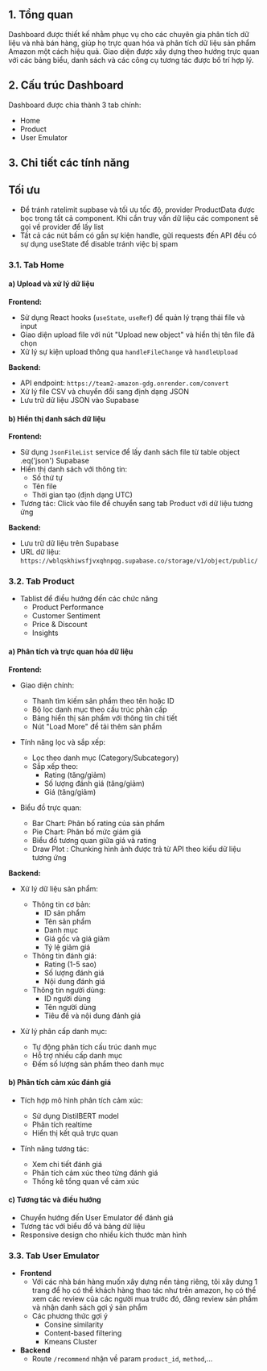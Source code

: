 ## 1. Tổng quan
Dashboard được thiết kế nhằm phục vụ cho các chuyên gia phân tích dữ liệu và nhà bán hàng, giúp họ trực quan hóa và phân tích dữ liệu sản phẩm Amazon một cách hiệu quả. Giao diện được xây dựng theo hướng trực quan với các bảng biểu, danh sách và các công cụ tương tác được bố trí hợp lý.

## 2. Cấu trúc Dashboard
Dashboard được chia thành 3 tab chính:
- Home
- Product
- User Emulator

## 3. Chi tiết các tính năng

## Tối ưu
- Để tránh ratelimit supbase và tối ưu tốc độ, provider ProductData được bọc trong tất cả component. Khi cần truy vấn dữ liệu các component sẽ gọi về  provider để lấy list
- Tất cả các nút bấm có gắn sự kiện handle, gửi requests đến API đều có sự dụng useState để disable tránh việc bị spam


### 3.1. Tab Home

#### a) Upload và xử lý dữ liệu
**Frontend:**
- Sử dụng React hooks (`useState`, `useRef`) để quản lý trạng thái file và input
- Giao diện upload file với nút "Upload new object" và hiển thị tên file đã chọn
- Xử lý sự kiện upload thông qua `handleFileChange` và `handleUpload`

**Backend:**
- API endpoint: `https://team2-amazon-gdg.onrender.com/convert`
- Xử lý file CSV và chuyển đổi sang định dạng JSON
- Lưu trữ dữ liệu JSON vào Supabase

#### b) Hiển thị danh sách dữ liệu
**Frontend:**
- Sử dụng `JsonFileList` service để lấy danh sách file từ table object .eq('json') Supabase
- Hiển thị danh sách với thông tin:
  - Số thứ tự
  - Tên file
  - Thời gian tạo (định dạng UTC)
- Tương tác: Click vào file để chuyển sang tab Product với dữ liệu tương ứng

**Backend:**
- Lưu trữ dữ liệu trên Supabase
- URL dữ liệu: `https://wblqskhiwsfjvxqhnpqg.supabase.co/storage/v1/object/public/`

### 3.2. Tab Product
- Tablist để điều hướng đến các chức năng
  - Product Performance
  - Customer Sentiment
  - Price & Discount
  - Insights
#### a) Phân tích và trực quan hóa dữ liệu
**Frontend:**
- Giao diện chính:
  - Thanh tìm kiếm sản phẩm theo tên hoặc ID
  - Bộ lọc danh mục theo cấu trúc phân cấp
  - Bảng hiển thị sản phẩm với thông tin chi tiết
  - Nút "Load More" để tải thêm sản phẩm

- Tính năng lọc và sắp xếp:
  - Lọc theo danh mục (Category/Subcategory)
  - Sắp xếp theo:
    - Rating (tăng/giảm)
    - Số lượng đánh giá (tăng/giảm)
    - Giá (tăng/giảm)

- Biểu đồ trực quan:
  - Bar Chart: Phân bố rating của sản phẩm
  - Pie Chart: Phân bố mức giảm giá
  - Biểu đồ tương quan giữa giá và rating
  - Draw Plot : Chunking hình ảnh được trả từ API theo kiểu dữ liệu tương ứng

**Backend:**
- Xử lý dữ liệu sản phẩm:
  - Thông tin cơ bản:
    - ID sản phẩm
    - Tên sản phẩm
    - Danh mục
    - Giá gốc và giá giảm
    - Tỷ lệ giảm giá
  - Thông tin đánh giá:
    - Rating (1-5 sao)
    - Số lượng đánh giá
    - Nội dung đánh giá
  - Thông tin người dùng:
    - ID người dùng
    - Tên người dùng
    - Tiêu đề và nội dung đánh giá

- Xử lý phân cấp danh mục:
  - Tự động phân tích cấu trúc danh mục
  - Hỗ trợ nhiều cấp danh mục
  - Đếm số lượng sản phẩm theo danh mục

#### b) Phân tích cảm xúc đánh giá
- Tích hợp mô hình phân tích cảm xúc:
  - Sử dụng DistilBERT model
  - Phân tích realtime
  - Hiển thị kết quả trực quan

- Tính năng tương tác:
  - Xem chi tiết đánh giá
  - Phân tích cảm xúc theo từng đánh giá
  - Thống kê tổng quan về cảm xúc


#### c) Tương tác và điều hướng
<!-- - Liên kết trực tiếp đến Amazon -->
- Chuyển hướng đến User Emulator để đánh giá
- Tương tác với biểu đồ và bảng dữ liệu
- Responsive design cho nhiều kích thước màn hình 

### 3.3. Tab User Emulator
- **Frontend**
  - Với các nhà bán hàng muốn xây dựng nền tảng riêng, tôi xây dưng 1 trang để họ có thể  khách hàng thao tác như trên amazon,  họ có thể xem các review của các người mua trước đó, đăng review sản phẩm và nhận danh sách gợi ý sản phẩm
  - Các phương thức gợi ý
    - Consine similarity
    - Content-based filtering
    - Kmeans Cluster
- **Backend**
  - Route `/recommend` nhận về  param `product_id`, `method`,...


